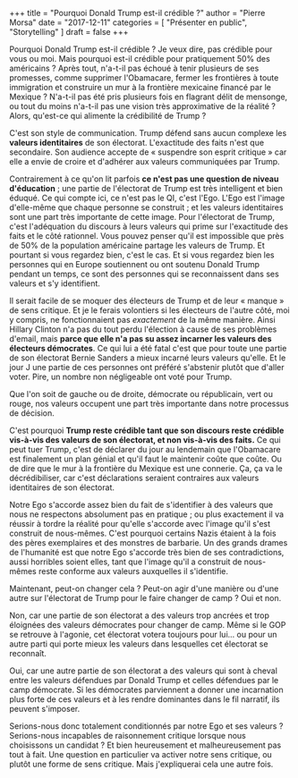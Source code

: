 +++
title      = "Pourquoi Donald Trump est-il crédible ?"
author     = "Pierre Morsa"
date       = "2017-12-11"
categories = [ "Présenter en public", "Storytelling" ]
draft      = false
+++

Pourquoi Donald Trump est-il crédible ? Je veux dire, pas crédible pour vous ou moi. Mais pourquoi est-il crédible pour pratiquement 50% des américains ? Après tout, n'a-t-il pas échoué à tenir plusieurs de ses promesses, comme supprimer l'Obamacare, fermer les frontières à toute immigration et construire un mur à la frontière mexicaine financé par le Mexique ? N'a-t-il pas été pris plusieurs fois en flagrant délit de mensonge, ou tout du moins n'a-t-il pas une vision très approximative de la réalité ? Alors, qu'est-ce qui alimente la crédibilité de Trump ?

C'est son style de communication. Trump défend sans aucun complexe les **valeurs identitaires** de son électorat. L'exactitude des faits n'est que secondaire. Son audience accepte de « suspendre son esprit critique » car elle a envie de croire et d'adhérer aux valeurs communiquées par Trump.

Contrairement à ce qu'on lit parfois **ce n'est pas une question de niveau d'éducation** ; une partie de l'électorat de Trump est très intelligent et bien éduqué. Ce qui compte ici, ce n'est pas le QI, c'est l'Ego. L'Ego est l'image d'elle-même que chaque personne se construit ; et les valeurs identitaires sont une part très importante de cette image. Pour l'électorat de Trump, c'est l'adéquation du discours à leurs valeurs qui prime sur l'exactitude des faits et le côté rationnel. Vous pouvez penser qu'il est impossible que près de 50% de la population américaine partage les valeurs de Trump. Et pourtant si vous regardez bien, c'est le cas. Et si vous regardez bien les personnes qui en Europe soutiennent ou ont soutenu Donald Trump pendant un temps, ce sont des personnes qui se reconnaissent dans ses valeurs et s'y identifient.

Il serait facile de se moquer des électeurs de Trump et de leur « manque » de sens critique. Et je le ferais volontiers si les électeurs de l'autre côté, moi y compris, ne fonctionnaient pas *exactement* de la même manière. Ainsi Hillary Clinton n'a pas du tout perdu l'élection à cause de ses problèmes d'email, mais **parce que elle n'a pas su assez incarner les valeurs des électeurs démocrates**. Ce qui lui a été fatal c'est que pour toute une partie de son électorat Bernie Sanders a mieux incarné leurs valeurs qu'elle. Et le jour J une partie de ces personnes ont préféré s'abstenir plutôt que d'aller voter. Pire, un nombre non négligeable ont voté pour Trump.

Que l'on soit de gauche ou de droite, démocrate ou républicain, vert ou rouge, nos valeurs occupent une part très importante dans notre processus de décision.

C'est pourquoi **Trump reste crédible tant que son discours reste crédible vis-à-vis des valeurs de son électorat, et non vis-à-vis des faits.** Ce qui peut tuer Trump, c'est de déclarer du jour au lendemain que l'Obamacare est finalement un plan génial et qu'il faut le maintenir coûte que coûte. Ou de dire que le mur à la frontière du Mexique est une connerie. Ça, ça va le décrédibiliser, car c'est déclarations seraient contraires aux valeurs identitaires de son électorat.

Notre Ego s'accorde assez bien du fait de s'identifier à des valeurs que nous ne respectons absolument pas en pratique ; ou plus exactement il va réussir à tordre la réalité pour qu'elle s'accorde avec l'image qu'il s'est construit de nous-mêmes. C'est pourquoi certains Nazis étaient à la fois des pères exemplaires et des monstres de barbarie. Un des grands drames de l'humanité est que notre Ego s'accorde très bien de ses contradictions, aussi horribles soient elles, tant que l'image qu'il a construit de nous-mêmes reste conforme aux valeurs auxquelles il s'identifie.

Maintenant, peut-on changer cela ? Peut-on agir d'une manière ou d'une autre sur l'électorat de Trump pour le faire changer de camp ? Oui et non.

Non, car une partie de son électorat a des valeurs trop ancrées et trop éloignées des valeurs démocrates pour changer de camp. Même si le GOP se retrouve à l'agonie, cet électorat votera toujours pour lui... ou pour un autre parti qui porte mieux les valeurs dans lesquelles cet électorat se reconnaît.

Oui, car une autre partie de son électorat a des valeurs qui sont à cheval entre les valeurs défendues par Donald Trump et celles défendues par le camp démocrate. Si les démocrates parviennent a donner une incarnation plus forte de ces valeurs et à les rendre dominantes dans le fil narratif, ils peuvent s'imposer.

Serions-nous donc totalement conditionnés par notre Ego et ses valeurs ? Serions-nous incapables de raisonnement critique lorsque nous choisissons un candidat ? Et bien heureusement et malheureusement pas tout à fait. Une question en particulier va activer notre sens critique, ou plutôt une forme de sens critique. Mais j'expliquerai cela une autre fois.
